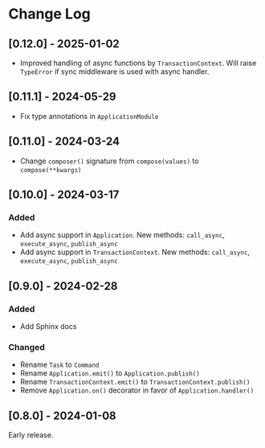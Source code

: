 # Change Log

## [0.12.0] - 2025-01-02

- Improved handling of async functions by `TransactionContext`. Will raise `TypeError` if sync middleware is used with async handler.

## [0.11.1] - 2024-05-29

- Fix type annotations in `ApplicationModule`

## [0.11.0] - 2024-03-24

- Change `composer()` signature from `compose(values)` to `compose(**kwargs)`

## [0.10.0] - 2024-03-17

### Added

- Add async support in `Application`. New methods: `call_async`, `execute_async`, `publish_async`
- Add async support in `TransactionContext`. New methods: `call_async`, `execute_async`, `publish_async`

## [0.9.0] - 2024-02-28

### Added

- Add Sphinx docs

### Changed

- Rename `Task` to `Command`
- Rename `Application.emit()` to `Application.publish()`
- Rename `TransactionContext.emit()` to `TransactionContext.publish()`
- Remove `Application.on()` decorator in favor of `Application.handler()`

## [0.8.0] - 2024-01-08

Early release.